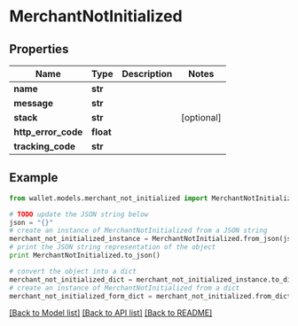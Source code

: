 # MerchantNotInitialized


## Properties

Name | Type | Description | Notes
------------ | ------------- | ------------- | -------------
**name** | **str** |  | 
**message** | **str** |  | 
**stack** | **str** |  | [optional] 
**http_error_code** | **float** |  | 
**tracking_code** | **str** |  | 

## Example

```python
from wallet.models.merchant_not_initialized import MerchantNotInitialized

# TODO update the JSON string below
json = "{}"
# create an instance of MerchantNotInitialized from a JSON string
merchant_not_initialized_instance = MerchantNotInitialized.from_json(json)
# print the JSON string representation of the object
print MerchantNotInitialized.to_json()

# convert the object into a dict
merchant_not_initialized_dict = merchant_not_initialized_instance.to_dict()
# create an instance of MerchantNotInitialized from a dict
merchant_not_initialized_form_dict = merchant_not_initialized.from_dict(merchant_not_initialized_dict)
```
[[Back to Model list]](../README.md#documentation-for-models) [[Back to API list]](../README.md#documentation-for-api-endpoints) [[Back to README]](../README.md)


